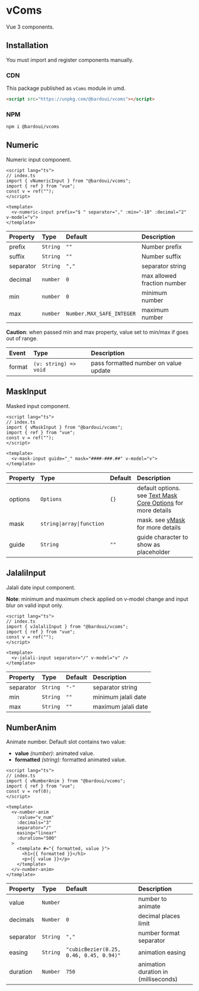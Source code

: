 # vComs

Vue 3 components.

## Installation

You must import and register components manually.

### CDN

This package published as `vComs` module in umd.

```html
<script src="https://unpkg.com/@bardoui/vcoms"></script>
```

### NPM

```bash
npm i @bardoui/vcoms
```

## Numeric

Numeric input component.

```vue
<script lang="ts">
// index.ts
import { vNumericInput } from "@bardoui/vcoms";
import { ref } from "vue";
const v = ref("");
</script>

<template>
  <v-numeric-input prefix="$ " separator="," :min="-10" :decimal="2" v-model="v">
</template>
```

| Property  | Type     | Default                   | Description                 |
| :-------- | :------- | :------------------------ | :-------------------------- |
| prefix    | `String` | `""`                      | Number prefix               |
| suffix    | `String` | `""`                      | Number suffix               |
| separator | `String` | `","`                     | separator string            |
| decimal   | `number` | `0`                       | max allowed fraction number |
| min       | `number` | `0`                       | minimum number              |
| max       | `number` | `Number.MAX_SAFE_INTEGER` | maximum number              |

**Caution**: when passed min and max property, value set to min/max if goes out of range.

| Event  | Type                  | Description                           |
| :----- | :-------------------- | :------------------------------------ |
| format | `(v: string) => void` | pass formatted number on value update |

## MaskInput

Masked input component.

```vue
<script lang="ts">
// index.ts
import { vMaskInput } from "@bardoui/vcoms";
import { ref } from "vue";
const v = ref("");
</script>

<template>
  <v-mask-input guide="_" mask="####-###.##" v-model="v">
</template>
```

| Property | Type                      | Default | Description                                                                                                                                         |
| :------- | :------------------------ | :------ | :-------------------------------------------------------------------------------------------------------------------------------------------------- |
| options  | `Options`                 | `{}`    | default options. see [Text Mask Core Options](https://github.com/text-mask/text-mask/blob/master/componentDocumentation.md#readme) for more details |
| mask     | `string\|array\|function` |         | mask. see [vMask](https://github.com/bardoui/vmask) for more details                                                                                |
| guide    | `String`                  | `""`    | guide character to show as placeholder                                                                                                              |

## JalaliInput

Jalali date input component.

**Note**: minimum and maximum check applied on v-model change and input blur on valid input only.

```vue
<script lang="ts">
// index.ts
import { vJalaliInput } from "@bardoui/vcoms";
import { ref } from "vue";
const v = ref("");
</script>

<template>
  <v-jalali-input separator="/" v-model="v" />
</template>
```

| Property  | Type     | Default | Description         |
| :-------- | :------- | :------ | :------------------ |
| separator | `String` | `"-"`   | separator string    |
| min       | `String` | `""`    | minimum jalali date |
| max       | `String` | `""`    | maximum jalali date |

## NumberAnim

Animate number. Default slot contains two value:

- **value** _(number)_: animated value.
- **formatted** _(string)_: formatted animated value.

```vue
<script lang="ts">
// index.ts
import { vNumberAnim } from "@bardoui/vcoms";
import { ref } from "vue";
const v = ref(0);
</script>

<template>
  <v-number-anim
    :value="v_num"
    :decimals="3"
    separator="/"
    easing="linear"
    :duration="500"
  >
    <template #="{ formatted, value }">
      <h1>{{ formatted }}</h1>
      <p>{{ value }}</p>
    </template>
  </v-number-anim>
</template>
```

| Property  | Type     | Default                                 | Description                          |
| :-------- | :------- | :-------------------------------------- | :----------------------------------- |
| value     | `Number` |                                         | number to animate                    |
| decimals  | `Number` | `0`                                     | decimal places limit                 |
| separator | `String` | `","`                                   | number format separator              |
| easing    | `String` | `"cubicBezier(0.25, 0.46, 0.45, 0.94)"` | animation easing                     |
| duration  | `Number` | `750`                                   | animation duration in (milliseconds) |
